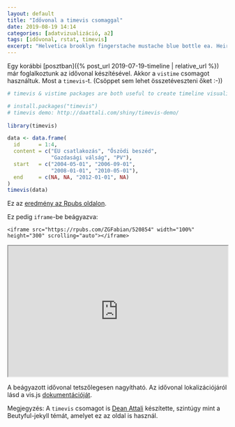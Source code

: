 ```yaml
---
layout: default
title: "Idővonal a timevis csomaggal"
date: 2019-08-19 14:14
categories: [adatvizualizáció, a2]
tags: [idővonal, rstat, timevis]
excerpt: "Helvetica brooklyn fingerstache mustache blue bottle ea. Heirloom intelligentsia whatever, minim kinfolk leggings direct trade aliquip distillery post-ironic roof party cliche. Semiotics art party id sriracha thundercats ramps dreamcatcher tote bag hoodie banjo glossier messenger bag. Lo-fi tousled next level adaptogen vice church-key. Shabby chic sed try-hard hashtag, aesthetic wayfarers twee ex tofu wolf knausgaard banh mi." 
---
```

Egy korábbi [posztban]({% post_url 2019-07-19-timeline | relative_url %}) már foglalkoztunk az idővonal készítésével. Akkor a `vistime` csomagot használtuk. Most a `timevis`-t. (Csöppet sem lehet összetéveszteni őket :-))

```r
# timevis & vistime packages are both useful to create timeline visualization.

# install.packages("timevis")
# timevis demo: http://daattali.com/shiny/timevis-demo/
  
library(timevis)

data <- data.frame(
  id      = 1:4,
  content = c("EU csatlakozás", "Őszödi beszéd",
              "Gazdasági válság", "PV"),
  start   = c("2004-05-01", "2006-09-01",
              "2008-01-01", "2010-05-01"),
  end     = c(NA, NA, "2012-01-01", NA)
)
timevis(data)
```

Ez az [eredmény az Rpubs oldalon](http://rpubs.com/ZGFabian/520854).

Ez pedig `iframe`-be beágyazva:

```
<iframe src="https://rpubs.com/ZGFabian/520854" width="100%" height="300" scrolling="auto"></iframe>
```

<iframe src="https://rpubs.com/ZGFabian/520854" width="100%" height="300" scrolling="auto"></iframe>

A beágyazott idővonal tetszőlegesen nagyítható. Az idővonal lokalizációjáról lásd a vis.js [dokumentációját](https://visjs.github.io/vis-timeline/docs/timeline/#Localization). 

Megjegyzés: A `timevis` csomagot is [Dean Attali](https://deanattali.com/) készítette, szintúgy mint a Beutyful-jekyll témát, amelyet ez az oldal is használ.

